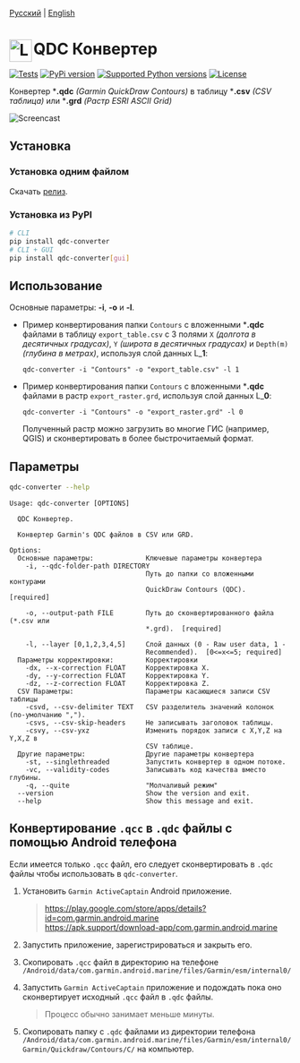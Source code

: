 [Русский](https://github.com/interlark/qdc-converter/blob/main/README.md) | [English](https://github.com/interlark/qdc-converter/blob/main/README.en.md)

<h1>QDC Конвертер <a href="#"><img width="40px" src="https://user-images.githubusercontent.com/20641837/181224497-52a3bc1b-9e0e-4d12-a40c-da97e6e818ca.svg" alt="Logo" align="left"/></a></h1>

[![Tests](https://github.com/interlark/qdc-converter/actions/workflows/tests.yml/badge.svg)](https://github.com/interlark/qdc-converter/actions/workflows/tests.yml)
[![PyPi version](https://badgen.net/pypi/v/qdc-converter)](https://pypi.org/project/qdc-converter)
[![Supported Python versions](https://badgen.net/pypi/python/qdc-converter)](https://pypi.org/project/qdc-converter)
[![License](https://badgen.net/pypi/license/qdc-converter)](https://github.com/interlark/qdc-converter/blob/main/LICENSE)

Конвертер ***.qdc** *(Garmin QuickDraw Contours)* в таблицу ***.csv** *(CSV таблица)* или ***.grd** *(Растр ESRI ASCII Grid)*

![Screencast](https://user-images.githubusercontent.com/20641837/175391112-c11a74c1-5b84-444a-a2b7-ca611d933f36.gif)

## Установка
### Установка одним файлом
Скачать [релиз](https://github.com/interlark/qdc-converter/releases/latest).

### Установка из PyPI
```bash
# CLI
pip install qdc-converter
# CLI + GUI
pip install qdc-converter[gui]
```

## Использование
Основные параметры: **-i**, **-o** и **-l**.

* Пример конвертирования папки ```Contours``` с вложенными ***.qdc** файлами в таблицу ```export_table.csv``` с 3 полями ```X``` *(долгота в десятичных градусах)*, ```Y``` *(широта в десятичных градусах)* и  ```Depth(m)``` *(глубина в метрах)*, используя слой данных L_**1**:
  ```
  qdc-converter -i "Contours" -o "export_table.csv" -l 1
  ```

* Пример конвертирования папки ```Contours``` с вложенными ***.qdc** файлами в растр ```export_raster.grd```, используя слой данных L_**0**:
  ```
  qdc-converter -i "Contours" -o "export_raster.grd" -l 0
  ```
  Полученный растр можно загрузить во многие ГИС (например, QGIS) и сконвертировать в более быстрочитаемый формат.


## Параметры
```bash
qdc-converter --help
```
```
Usage: qdc-converter [OPTIONS]

  QDC Конвертер.

  Конвертер Garmin's QDC файлов в CSV или GRD.

Options:
  Основные параметры:             Ключевые параметры конвертера
    -i, --qdc-folder-path DIRECTORY
                                  Путь до папки со вложенными контурами
                                  QuickDraw Contours (QDC).  [required]

    -o, --output-path FILE        Путь до сконвертированного файла (*.csv или
                                  *.grd).  [required]

    -l, --layer [0,1,2,3,4,5]     Слой данных (0 - Raw user data, 1 -
                                  Recommended).  [0<=x<=5; required]
  Параметры корректировки:        Корректировки
    -dx, --x-correction FLOAT     Корректировка X.
    -dy, --y-correction FLOAT     Корректировка Y.
    -dz, --z-correction FLOAT     Корректировка Z.
  CSV Параметры:                  Параметры касающиеся записи CSV таблицы
    -csvd, --csv-delimiter TEXT   CSV разделитель значений колонок (по-умолчанию ",").
    -csvs, --csv-skip-headers     Не записывать заголовок таблицы.
    -csvy, --csv-yxz              Изменить порядок записи с X,Y,Z на Y,X,Z в
                                  CSV таблице.
  Другие параметры:               Другие параметры конвертера
    -st, --singlethreaded         Запустить конвертер в одном потоке.
    -vc, --validity-codes         Записывать код качества вместо глубины.
    -q, --quite                   "Молчаливый режим"
  --version                       Show the version and exit.
  --help                          Show this message and exit.
```

## Конвертирование `.qcc` в `.qdc` файлы с помощью Android телефона
Если имеется только `.qcc` файл, его следует сконвертировать в `.qdc` файлы чтобы использовать в `qdc-converter`.

1. Установить `Garmin ActiveCaptain` Android приложение.
    > https://play.google.com/store/apps/details?id=com.garmin.android.marine<br/>
    > https://apk.support/download-app/com.garmin.android.marine

2. Запустить приложение, зарегистрироваться и закрыть его.

2. Скопировать `.qcc` файл в директорию на телефоне `/Android/data/com.garmin.android.marine/files/Garmin/esm/internal0/`

3. Запустить `Garmin ActiveCaptain` приложение и подождать пока оно сконвертирует исходный `.qcc` файл в `.qdc` файлы.
    > Процесс обычно занимает меньше минуты.

4. Скопировать папку с `.qdc` файлами из директории телефона `/Android/data/com.garmin.android.marine/files/Garmin/esm/internal0/Garmin/Quickdraw/Contours/C/` на компьютер.
